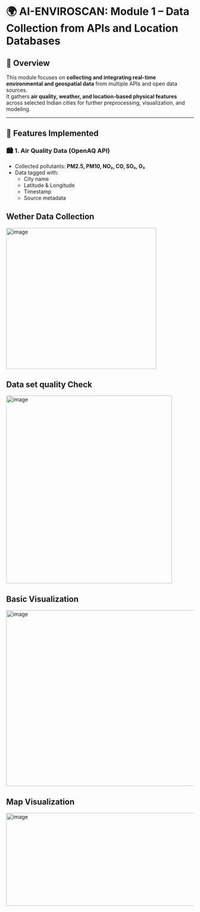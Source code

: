 # 🌍 AI-ENVIROSCAN: Module 1 – Data Collection from APIs and Location Databases

## 📘 Overview
This module focuses on **collecting and integrating real-time environmental and geospatial data** from multiple APIs and open data sources.  
It gathers **air quality, weather, and location-based physical features** across selected Indian cities for further preprocessing, visualization, and modeling.

---

## 🧩 Features Implemented

### 🏙️ 1. Air Quality Data (OpenAQ API)
- Collected pollutants: **PM2.5, PM10, NO₂, CO, SO₂, O₃**
- Data tagged with:  
  - City name  
  - Latitude & Longitude  
  - Timestamp  
  - Source metadata



## Wether Data Collection
<img width="403" height="378" alt="image" src="https://github.com/user-attachments/assets/e0ba539d-88cf-424d-ad1b-9fc5392c50ad" />

## Data set quality Check
<img width="445" height="503" alt="image" src="https://github.com/user-attachments/assets/a56a5fc2-0a24-4fbd-90e8-33fb3d86a3b9" />

## Basic Visualization
<img width="806" height="471" alt="image" src="https://github.com/user-attachments/assets/7e5ada72-fe52-4c04-a32b-a069dc35337e" />

## Map Visualization
<img width="800" height="249" alt="image" src="https://github.com/user-attachments/assets/ee20424d-dd64-4d85-8260-6f84cdbdae57" />


